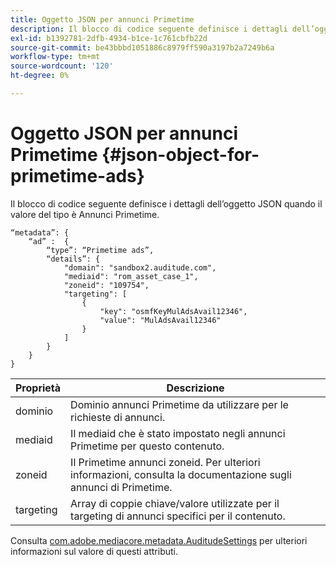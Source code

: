 ```yaml
---
title: Oggetto JSON per annunci Primetime
description: Il blocco di codice seguente definisce i dettagli dell’oggetto JSON quando il valore del tipo è Annunci Primetime.
exl-id: b1392781-2dfb-4934-b1ce-1c761cbfb22d
source-git-commit: be43bbbd1051886c8979ff590a3197b2a7249b6a
workflow-type: tm+mt
source-wordcount: '120'
ht-degree: 0%

---
```


# Oggetto JSON per annunci Primetime {#json-object-for-primetime-ads}

Il blocco di codice seguente definisce i dettagli dell’oggetto JSON quando il valore del tipo è Annunci Primetime.

```
“metadata”: {
    “ad” :  {
        “type”: “Primetime ads”,
        “details”: {
            "domain": "sandbox2.auditude.com",
            "mediaid": "rom_asset_case_1",
            "zoneid": "109754",
            "targeting": [
                {
                    "key": "osmfKeyMulAdsAvail12346",
                    "value": "MulAdsAvail12346"
                }
            ]
        }
    }
}
```

| Proprietà | Descrizione |
|---|---|
| dominio | Dominio annunci Primetime da utilizzare per le richieste di annunci. |
| mediaid | Il mediaid che è stato impostato negli annunci Primetime per questo contenuto. |
| zoneid | Il Primetime annunci zoneid. Per ulteriori informazioni, consulta la documentazione sugli annunci di Primetime. |
| targeting | Array di coppie chiave/valore utilizzate per il targeting di annunci specifici per il contenuto. |

Consulta [com.adobe.mediacore.metadata.AuditudeSettings](https://help.adobe.com/en_US/primetime/api/psdk/javadoc/com/adobe/mediacore/metadata/AuditudeSettings.html) per ulteriori informazioni sul valore di questi attributi.

